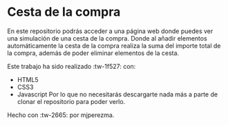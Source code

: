 # **Cesta de la compra**

En este repositorio podrás acceder a una página web donde puedes ver una simulación de una cesta de la compra. Donde al añadir elementos automáticamente la cesta de la compra realiza la suma del importe total de la compra, además de poder eliminar elementos de la cesta.

Este trabajo ha sido realizado :tw-1f527: con:

- HTML5
- CSS3
- Javascript
  Por lo que no necesitarás descargarte nada más a parte de clonar el repositorio para poder verlo.

Hecho con :tw-2665: por mjperezma.

